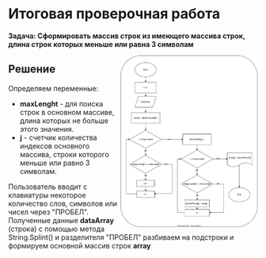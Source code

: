 # Итоговая проверочная работа

**Задача: Сформировать массив строк из имеющего массива строк, длина строк которых меньше или равна 3 символам**

<img src=".//IMG/block_diagram.svg " width="55%" align="right"> 

## Решение

Определяем переменные:</p>
* **maxLenght** - для поиска строк в основном массиве, длина которых не больше этого значения.
* **j** - счетчик количества индексов основного массива, строки которого меньше или равно 3 символам.

Пользователь вводит с клавиатуры некоторое количество слов, символов или чисел через "ПРОБЕЛ".
Полученные данные **dataArray** (строка) с помощью метода String.Splint() и разделителя "ПРОБЕЛ" 
разбиваем на подстроки и формируем основной массив строк **array**

